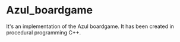 # Azul_boardgame
It's an implementation of the Azul boardgame. It has been created in procedural programming C++.
